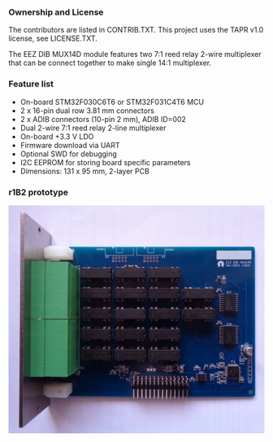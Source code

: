 ### Ownership and License
The contributors are listed in CONTRIB.TXT. This project uses the TAPR v1.0 license, see LICENSE.TXT.

The EEZ DIB MUX14D module features two 7:1 reed relay 2-wire multiplexer that can be connect together to make single 14:1 multiplexer. 

### Feature list

* On-board STM32F030C6T6 or STM32F031C4T6 MCU 
* 2 x 16-pin dual row 3.81 mm connectors
* 2 x ADIB connectors (10-pin 2 mm), ADIB ID=002
* Dual 2-wire 7:1 reed relay 2-line multiplexer 
* On-board +3.3 V LDO
* Firmware download via UART
* Optional SWD for debugging
* I2C EEPROM for storing board specific parameters
* Dimensions: 131 x 95 mm, 2-layer PCB

### r1B2 prototype

![prototype](Images/MUX14D_prototype_r1B2.JPG)
